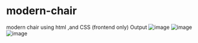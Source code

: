 # modern-chair
modern chair using html ,and CSS (frontend only)
Output
![image](https://user-images.githubusercontent.com/105263777/216938431-d9d67d75-af39-4c66-a941-862c8f8d0edc.png)
![image](https://user-images.githubusercontent.com/105263777/216938458-a8e91786-5073-47f7-b5cc-9d463e5c5a89.png)
![image](https://user-images.githubusercontent.com/105263777/216938529-c65b60b2-b359-4989-9ab3-fb0c67be6d2e.png)
